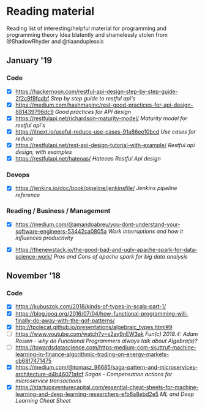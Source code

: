 # Reading material
Reading list of interesting/helpful material for programming and programming theory
Idea blatently and shamelessly stolen from @ShadowRhyder and @tiaanduplessis

## January '19
### Code
- [x] https://hackernoon.com/restful-api-design-step-by-step-guide-2f2c9f9fcdbf *Step by step guide to restful api's*
- [x] https://medium.com/hashmapinc/rest-good-practices-for-api-design-881439796dc9 *Good practices for API design*
- [x] https://restfulapi.net/richardson-maturity-model/ *Maturity model for restful api's*
- [x] https://itnext.io/useful-reduce-use-cases-91a86ee10bcd *Use cases for reduce*
- [x] https://restfulapi.net/rest-api-design-tutorial-with-example/ *Restful api design, with examples*
- [x] https://restfulapi.net/hateoas/ *Hateoas Restful Api design*

### Devops
- [x] https://jenkins.io/doc/book/pipeline/jenkinsfile/ *Jenkins pipeline reference*

### Reading / Business / Management
- [x] https://medium.com/@amandoabreu/you-dont-understand-your-software-engineers-53442ca0805a *Work interruptions and how it influences productivity*
- [x] https://thenewstack.io/the-good-bad-and-ugly-apache-spark-for-data-science-work/ *Pros and Cons of apache spark for big data analysis*


## November '18
### Code
- [x] https://kubuszok.com/2018/kinds-of-types-in-scala-part-1/
- [x] https://blog.jooq.org/2016/07/04/how-functional-programming-will-finally-do-away-with-the-gof-patterns/
- [x] http://tpolecat.github.io/presentations/algebraic_types.html#9
- [ ] https://www.youtube.com/watch?v=s2ay9nEW3ak *Fun(c) 2018.4: Adam Rosien - why do Functional Programmers always talk about Algebra(s)?*
- [ ] https://towardsdatascience.com/https-medium-com-skuttruf-machine-learning-in-finance-algorithmic-trading-on-energy-markets-cb68f7471475
- [x] https://medium.com/@tomasz_96685/saga-pattern-and-microservices-architecture-d4b46071afcf *Sagas - Compensation actions for microservice transactions*
- [x] https://startupsventurecapital.com/essential-cheat-sheets-for-machine-learning-and-deep-learning-researchers-efb6a8ebd2e5 *ML and Deep Learning Cheat Sheet*
